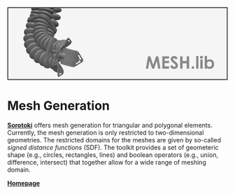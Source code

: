 <div align="center"> <img src="./src/mesh.png" width="650"> </div>

# Mesh Generation
[**Sorotoki**](https://bjcaasenbrood.github.io/SorotokiCode/) offers mesh generation for triangular and polygonal elements. Currently, the mesh generation is only restricted to two-dimensional geometries. The restricted domains for the meshes are given by so-called *signed distance functions* (SDF). The toolkit provides a set of geometeric shape (e.g., circles, rectangles, lines) and boolean operators (e.g., union, difference, intersect) that together allow for a wide range of meshing domain.

[**Homepage**](https://bjcaasenbrood.github.io/SorotokiCode/)
